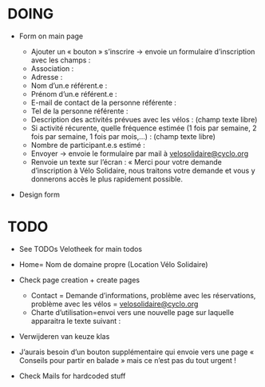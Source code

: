 # DOING
- Form on main page
  - Ajouter un « bouton » s’inscrire -> envoie un formulaire d’inscription avec les champs :
  - Association :
  - Adresse :
  - Nom  d’un.e référent.e :
  - Prénom d’un.e référent.e :
  - E-mail de contact de la personne référente :
  - Tel de la personne référente :
  - Description des activités prévues avec les vélos : (champ texte libre)
  - Si activité récurente, quelle fréquence estimée (1 fois par semaine, 2 fois par semaine, 1 fois par mois,…) : (champ texte libre)
  - Nombre de participant.e.s estimé :
  - Envoyer -> envoie le formulaire par mail à velosolidaire@cyclo.org
  - Renvoie un texte sur l’écran : « Merci pour votre demande d’inscription à Vélo Solidaire, nous traitons votre demande et vous y donnerons accès le plus rapidement possible.

- Design form
  
# TODO
- See TODOs Velotheek for main todos

- Home= Nom de domaine propre (Location Vélo Solidaire)
- Check page creation + create pages
  - Contact = Demande d’informations, problème avec les réservations, problème avec les vélos = velosolidaire@cyclo.org
  - Charte d’utilisation=envoi vers une nouvelle page sur laquelle apparaitra le texte suivant :
- Verwijderen van keuze klas
- J’aurais besoin d’un bouton supplémentaire qui envoie vers une page « Conseils pour partir en balade » mais ce n’est pas du tout urgent !
- Check Mails for hardcoded stuff